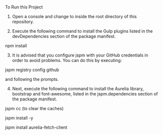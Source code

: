 To Run this Project

1) Open a console and change to inside the root directory of this repository.

2) Execute the following command to install the Gulp plugins listed in the devDependencies section of the package manifest.

npm install

3) It is advised that you configure jspm with your GitHub credentials in order to avoid problems. You can do this by executing: 

jspm registry config github

and following the prompts.

4) Next, execute the following command to install the Aurelia library, bootstrap and font-awesome, listed in the jspm.dependencies section of the package manifest.

jspm cc             (to clear the caches)

jspm install -y

jspm install aurelia-fetch-client



